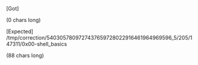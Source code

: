 [Got]

(0 chars long)

[Expected]
/tmp/correction/5403057809727437659728022916461964969596_5/205/147311/0x00-shell_basics

(88 chars long)
